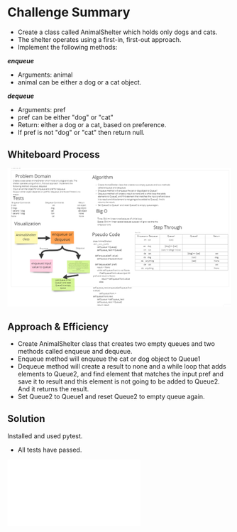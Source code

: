 # Challenge Summary

- Create a class called AnimalShelter which holds only dogs and cats.
- The shelter operates using a first-in, first-out approach.
- Implement the following methods:

***enqueue***
- Arguments: animal
- animal can be either a dog or a cat object.

***dequeue***
- Arguments: pref
- pref can be either "dog" or "cat"
- Return: either a dog or a cat, based on preference.
- If pref is not "dog" or "cat" then return null.

## Whiteboard Process

![whiteboard](CC12.png)

## Approach & Efficiency

- Create AnimalShelter class that creates two empty queues and two methods called enqueue and dequeue.
- Enqueue method will enqueue the cat or dog object to Queue1
- Dequeue method will create a result to none and a while loop that adds elements to Queue2, and find element that matches the input pref and save it to result and this element is not going to be added to Queue2. And it returns the result.
- Set Queue2 to Queue1 and reset Queue2 to empty queue again.

## Solution

Installed and used pytest.
- All tests have passed.

![code](../../code_challenges/stack_queue_animal_shelter.py)
